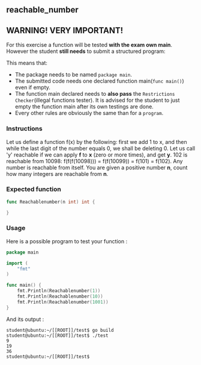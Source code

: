 ## reachable_number

## **WARNING! VERY IMPORTANT!**

For this exercise a function will be tested **with the exam own main**. However the student **still needs** to submit a structured program:

This means that:

- The package needs to be named `package main`.
- The submitted code needs one declared function main(`func main()`) even if empty.
- The function main declared needs to **also pass** the `Restrictions Checker`(illegal functions tester). It is advised for the student to just empty the function main after its own testings are done.
- Every other rules are obviously the same than for a `program`.

### Instructions

Let us define a function f(x) by the following: first we add 1 to x, and then while the last digit of the number equals 0, we shall be deleting 0. Let us call 'y' reachable if we can apply **f** to **x** (zero or more times), and get **y**. 102 is reachable from 10098: f(f(f(10098))) = f(f(10099)) = f(101) = f(102). Any number is reachable from itself. You are given a positive number **n**, count how many integers are reachable from **n**.

### Expected function

```go
func Reachablenumber(n int) int {

}
```

### Usage

Here is a possible program to test your function :

```go
package main

import (
	"fmt"
)

func main() {
	fmt.Println(Reachablenumber(1))
	fmt.Println(Reachablenumber(10))
	fmt.Println(Reachablenumber(1001))
}
```

And its output :

```console
student@ubuntu:~/[[ROOT]]/test$ go build
student@ubuntu:~/[[ROOT]]/test$ ./test
9
19
36
student@ubuntu:~/[[ROOT]]/test$
```
